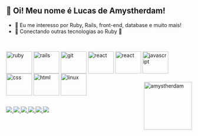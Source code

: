 ## 👋 Oi! Meu nome é Lucas de Amystherdam!
- 👀 Eu me interesso por Ruby, Rails, front-end, database e muito mais!
- 🌱 Conectando outras tecnologias ao Ruby 💎
##

<div style="display: inline_block">
  <br>
  <img align="center" alt="ruby" height="60" width="70" src="https://cdn.jsdelivr.net/gh/devicons/devicon/icons/ruby/ruby-plain.svg"/>
  <img align="center" alt="rails" height="60" width="70" src="https://cdn.jsdelivr.net/gh/devicons/devicon/icons/rails/rails-original-wordmark.svg"/>
  <img align="center" alt="git" height="60" width="70" src="https://cdn.jsdelivr.net/gh/devicons/devicon/icons/git/git-original.svg"/>
  <img align="center" alt="react" height="60" width="70" src="https://cdn.jsdelivr.net/gh/devicons/devicon/icons/react/react-original.svg" />
  <img align="center" alt="react" height="60" width="70" src="https://cdn.jsdelivr.net/gh/devicons/devicon/icons/graphql/graphql-plain.svg" />
  <img align="center" alt="javascript" height="60" width="70" src="https://cdn.jsdelivr.net/gh/devicons/devicon/icons/javascript/javascript-original.svg"/>
  <img align="center" alt="css" height="60" width="70" src="https://cdn.jsdelivr.net/gh/devicons/devicon/icons/css3/css3-original.svg"/>
  <img align="center" alt="html" height="60" width="70" src="https://cdn.jsdelivr.net/gh/devicons/devicon/icons/html5/html5-original.svg"/>
  <img align="center" alt="linux" height="60" width="70" src="https://cdn.jsdelivr.net/gh/devicons/devicon/icons/linux/linux-original.svg"/>
  <img align="right" alt="amystherdam" style="width: 130px; margin-top: 23px;" src="https://i.ibb.co/QkxL0jW/im-cartoon.gif"/>
</div>
  
##
  
<div>
  <a href="https://wa.me/5585985336916" target="_blank">
    <img src="https://img.shields.io/badge/WhatsApp-25D366?style=for-the-badge&logo=whatsapp&logoColor=white"/>
  </a>
  <a href="https://t.me/amystherdam" target="_blank">
    <img src="https://img.shields.io/badge/Telegram-2CA5E0?style=for-the-badge&logo=telegram&logoColor=white"/>
  </a>
  <a href="https://www.linkedin.com/in/amystherdam" target="_blank">
    <img src="https://img.shields.io/badge/LinkedIn-0077B5?style=for-the-badge&logo=linkedin&logoColor=white"/>
  </a>
  <a href="https://mail.google.com/mail/?view=cm&fs=1&to=pro.lucas07@gmail.com" target="_blank">
    <img src="https://img.shields.io/badge/Gmail-D14836?style=for-the-badge&logo=gmail&logoColor=white"/>
  </a>
  <a href="https://stackoverflow.com/users/18356470/amystherdam" target="_blank">
    <img src="https://img.shields.io/badge/Stack_Overflow-FE7A16?style=for-the-badge&logo=stack-overflow&logoColor=white"/>
  </a>
  <a href="https://medium.com/@amystherdam" target="_blank">
    <img src="https://img.shields.io/badge/Medium-12100E?style=for-the-badge&logo=medium&logoColor=white"/>
  </a>
</div>

##
